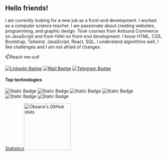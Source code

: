 ## Hello friends!

I am currently looking for a new job as a front-end development. I worked as a computer science teacher. I am passionate about creating websites, programming, and graphic design. Took courses from Astound Commerce on JavaScript and from Hillel on front-end development. I know HTML, CSS, Bootstrap, Tailwind, JavaScript, React, SQL. I understand algorithms well, I like challenges and I am not afraid of changes.

📫Reach me out!

[![Linkedin Badge](https://img.shields.io/badge/linkedin-%230A66C2?style=flat&logo=linkedin)](https://www.linkedin.com/in/oksana-korobko-fd/)
[![Mail Badge](https://img.shields.io/badge/gmail-white?style=flat&logo=gmail)](mailto:oksana.korobko.fd@gmail.com)
[![Telegram Badge](https://img.shields.io/badge/telegram-white?style=flat&logo=telegram)](https://t.me/oksana_omk)

#### Top technologies

![Static Badge](https://img.shields.io/badge/html5-black?style=for-the-badge&logo=html5&logoColor=black&labelColor=%23E34F26)
![Static Badge](https://img.shields.io/badge/css3-black?style=for-the-badge&logo=css3&logoColor=black&labelColor=%231572B6)
![Static Badge](https://img.shields.io/badge/bootstrap-black?style=for-the-badge&logo=bootstrap&logoColor=black&labelColor=%237952B3)
![Static Badge](https://img.shields.io/badge/tailwindcss-black?style=for-the-badge&logo=tailwindcss&logoColor=black&labelColor=%2306B6D4)
![Static Badge](https://img.shields.io/badge/javascript-black?style=for-the-badge&logo=javascript&logoColor=black&labelColor=%23F7DF1E)
![Static Badge](https://img.shields.io/badge/react-black?style=for-the-badge&logo=react&logoColor=black&labelColor=%2361DAFB)

[Statistics](https://github-readme-stats.vercel.app/api/top-langs/?username=Oksana-Korobko&layout=compact)<img alt = "Oksana's GitHub stats" src = "https://github-readme-stats.vercel.app/api?username=Oksana-Korobko&show_icons=true&theme=transparent" height = "150px">







